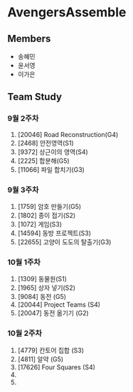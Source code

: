 # AvengersAssemble
## Members
- 송혜민
- 윤서영
- 이가은

## Team Study
### 9월 2주차
1. [20046] Road Reconstruction(G4)
2. [2468] 안전영역(S1)
3. [9372] 상근이의 영역(S4)
4. [2225] 합분해(G5)
5. [11066] 파일 합치기(G3)

### 9월 3주차
1. [1759] 암호 만들기(G5)
2. [1802] 종이 접기(S2)
3. [1072] 게임(S3)
4. [14594] 동방 프로젝트(S3)
5. [22655] 고양이 도도의 탈출기(G3)

### 10월 1주차
1. [1309] 동물원(S1) 
2. [1965] 상자 넣기(S2)
3. [9084] 동전 (G5)
4. [20044] Project Teams (S4)
5. [20047] 동전 옮기기 (G2)

### 10월 2주차
1. [4779] 칸토어 집합 (S3)
2. [4811] 알약 (G5)
3. [17626] Four Squares (S4)
4. 
5. 
